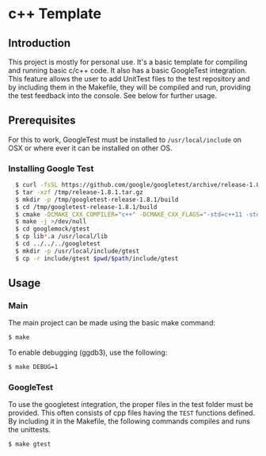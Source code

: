 # c++ Template

## Introduction

This project is mostly for personal use. It's a basic template for compiling and running basic c/c++ code. It also has a basic GoogleTest integration. This feature allows the user to add UnitTest files to the test repository and by including them in the Makefile, they will be compiled and run, providing the test feedback into the console. See below for further usage.

## Prerequisites

For this to work, GoogleTest must be installed to `/usr/local/include` on OSX or where ever it can be installed on other OS.

### Installing Google Test
```sh
  $ curl -fsSL https://github.com/google/googletest/archive/release-1.8.1.tar.gz -o /tmp/release-1.8.1.tar.gz
  $ tar -xzf /tmp/release-1.8.1.tar.gz
  $ mkdir -p /tmp/googletest-release-1.8.1/build
  $ cd /tmp/googletest-release-1.8.1/build
  $ cmake -DCMAKE_CXX_COMPILER="c++" -DCMAKE_CXX_FLAGS="-std=c++11 -stdlib=libc++" ../ >/dev/null
  $ make -j >/dev/null
  $ cd googlemock/gtest
  $ cp lib*.a /usr/local/lib
  $ cd ../../../googletest
  $ mkdir -p /usr/local/include/gtest
  $ cp -r include/gtest $pwd/$path/include/gtest
```

## Usage

### Main

The main project can be made using the basic make command:

```sh
$ make
```

To enable debugging (ggdb3), use the following:

```sh
$ make DEBUG=1
```

### GoogleTest

To use the googletest integration, the proper files in the test folder must be provided. This often consists of cpp files having the `TEST` functions defined. By including it in the Makefile, the following commands compiles and runs the unittests.

```sh
$ make gtest
```
